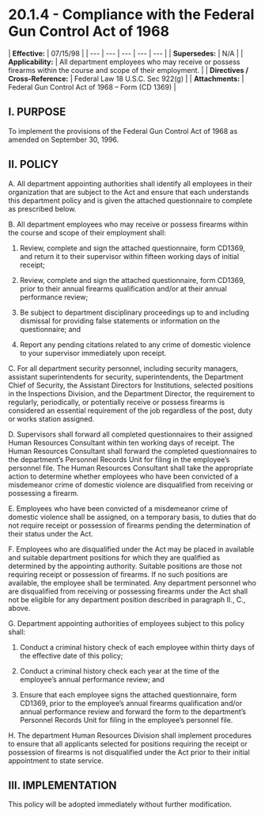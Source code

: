 # 20.1.4 - Compliance with the Federal Gun Control Act of 1968

| **Effective:** |   07/15/98 |
| --- | --- | --- | --- | --- |
| **Supersedes:** |  N/A |
| **Applicability:** | All department employees who may receive or possess firearms within the course and scope of their employment. |
| **Directives / Cross-Reference:** |  Federal Law 18 U.S.C. Sec 922\(g\) |
| **Attachments:** | Federal Gun Control Act of 1968 – Form \(CD 1369\) |

## I. PURPOSE

To implement the provisions of the Federal Gun Control Act of 1968 as amended on September 30, 1996.

## II. POLICY

A. All department appointing authorities shall identify all employees in their organization that are subject to the Act and ensure that each understands this department policy and is given the attached questionnaire to complete as prescribed below.  
  
B. All department employees who may receive or possess firearms within the course and scope of their employment shall:

1. Review, complete and sign the attached questionnaire, form CD1369,    and return it to their supervisor within fifteen working days of initial    receipt; 
2. Review, complete and sign the attached questionnaire, form CD1369,    prior to their annual firearms qualification and/or at their annual    performance review; 
3. Be subject to department disciplinary proceedings up to and including    dismissal for providing false statements or information on the    questionnaire; and 
4. Report any pending citations related to any crime of domestic violence to    your supervisor immediately upon receipt.

C. For all department security personnel, including security managers, assistant superintendents for security, superintendents, the Department Chief of Security, the Assistant Directors for Institutions, selected positions in the Inspections Division, and the Department Director, the requirement to regularly, periodically, or potentially receive or possess firearms is considered an essential requirement of the job regardless of the post, duty or works station assigned.

D. Supervisors shall forward all completed questionnaires to their assigned Human Resources Consultant within ten working days of receipt. The Human Resources Consultant shall forward the completed questionnaires to the department’s Personnel Records Unit for filing in the employee’s personnel file. The Human Resources Consultant shall take the appropriate action to determine whether employees who have been convicted of a misdemeanor crime of domestic violence are disqualified from receiving or possessing a firearm.

E. Employees who have been convicted of a misdemeanor crime of domestic violence shall be assigned, on a temporary basis, to duties that do not require receipt or possession of firearms pending the determination of their status under the Act.

F. Employees who are disqualified under the Act may be placed in available and suitable department positions for which they are qualified as determined by the appointing authority. Suitable positions are those not requiring receipt or possession of firearms. If no such positions are available, the employee shall be terminated. Any department personnel who are disqualified from receiving or possessing firearms under the Act shall not be eligible for any department position described in paragraph II., C., above.

G. Department appointing authorities of employees subject to this policy shall:

1. Conduct a criminal history check of each employee within thirty days of    the effective date of this policy; 
2. Conduct a criminal history check each year at the time of the employee’s    annual performance review; and 
3. Ensure that each employee signs the attached questionnaire, form    CD1369, prior to the employee’s annual firearms qualification and/or    annual performance review and forward the form to the department’s    Personnel Records Unit for filing in the employee’s personnel file.

H. The department Human Resources Division shall implement procedures to ensure that all applicants selected for positions requiring the receipt or possession of firearms is not disqualified under the Act prior to their initial appointment to state service.

## III. IMPLEMENTATION

This policy will be adopted immediately without further modification.

